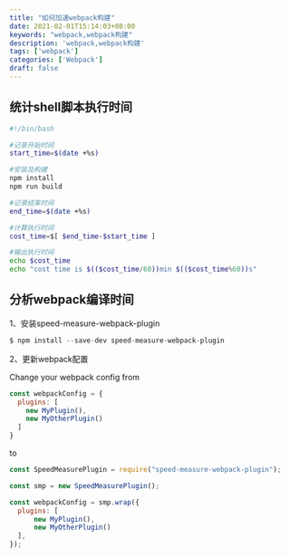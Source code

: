 ```yaml
---
title: "如何加速webpack构建"
date: 2021-02-01T15:14:03+08:00
keywords: "webpack,webpack构建"
description: 'webpack,webpack构建'
tags: ['webpack']
categories: ['Webpack']
draft: false
---
```


## 统计shell脚本执行时间

```Bash
#!/bin/bash

#记录开始时间
start_time=$(date +%s)

#安装及构建
npm install
npm run build

#记录结束时间
end_time=$(date +%s)

#计算执行时间
cost_time=$[ $end_time-$start_time ]

#输出执行时间
echo $cost_time
echo "cost time is $(($cost_time/60))min $(($cost_time%60))s"
```

## 分析webpack编译时间

1、安装speed-measure-webpack-plugin

```JavaScript
$ npm install --save-dev speed-measure-webpack-plugin
```

2、更新webpack配置

Change your webpack config from
```JavaScript
const webpackConfig = {
  plugins: [
    new MyPlugin(),
    new MyOtherPlugin()
  ]
}
```

to
```JavaScript
const SpeedMeasurePlugin = require("speed-measure-webpack-plugin");

const smp = new SpeedMeasurePlugin();

const webpackConfig = smp.wrap({
  plugins: [
	  new MyPlugin(), 
	  new MyOtherPlugin()
  ],
});
```